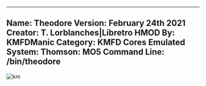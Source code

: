 -----------------------
Name: Theodore
Version: February 24th 2021
Creator: T. Lorblanches|Libretro
HMOD By: KMFDManic
Category: KMFD Cores
Emulated System: Thomson: MO5
Command Line: /bin/theodore
-----------------------
![km](https://i.imgur.com/QG1qF1u.png)
